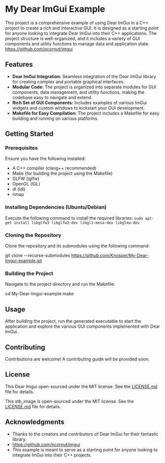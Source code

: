 # My Dear ImGui Example

This project is a comprehensive example of using Dear ImGui in a C++ project to create a rich and interactive GUI. It is designed as a starting point for anyone looking to integrate Dear ImGui into their C++ applications. The project structure is well-organized, and it includes a variety of GUI components and utility functions to manage data and application state.
https://github.com/ocornut/imgui

## Features

- **Dear ImGui Integration:** Seamless integration of the Dear ImGui library for creating complex and portable graphical interfaces.
- **Modular Code:** The project is organized into separate modules for GUI components, data management, and utility functions, making the codebase easy to navigate and extend.
- **Rich Set of GUI Components:** Includes examples of various ImGui widgets and custom windows to kickstart your GUI development.
- **Makefile for Easy Compilation:** The project includes a Makefile for easy building and running on various platforms.

## Getting Started

### Prerequisites

Ensure you have the following installed:
- A C++ compiler (clang++ recommended)
- Make (for building the project using the Makefile)
- GLFW (lglfw) 
- OpenGL (lGL)
- dl (ldl)
- nmap

### Installing Dependencies (Ubuntu/Debian)

Execute the following command to install the required libraries:
``
sudo apt-get install libglfw3 libglfw3-dev libgl1-mesa-dev libglew-dev
``
### Cloning the Repository

Clone the repository and its submodules using the following command:

git clone --recurse-submodules https://github.com/Knosper/My-Dear-Imgui-example.git

### Building the Project

Navigate to the project directory and run the Makefile:

cd My-Dear-Imgui-example
make


## Usage

After building the project, run the generated executable to start the application and explore the various GUI components implemented with Dear ImGui.

## Contributing

Contributions are welcome! A contributing guide will be provided soon.

## License

This Dear Imgui open-sourced under the MIT license. See the [LICENSE.md](https://github.com/ocornut/imgui/blob/master/LICENSE.txt) file for details.

This stb_image is open-sourced under the MIT license. See the [LICENSE.md](http://nothings.org/stb) file for details.

## Acknowledgments

- Thanks to the creators and contributors of Dear ImGui for their fantastic library.
- https://github.com/ocornut/imgui
- This example is meant to serve as a starting point for anyone looking to integrate ImGui into their C++ projects.


